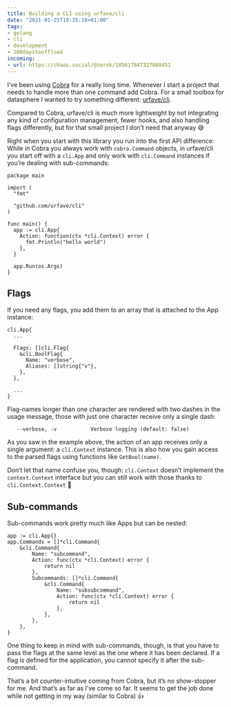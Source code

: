 ```yaml
---
title: Building a CLI using urfave/cli
date: "2021-01-25T19:35:10+01:00"
tags:
- golang
- cli
- development
- 100daystooffload
incoming:
- url: https://chaos.social/@zerok/105617847327860451
---
```


I’ve been using [Cobra](https://cobra.dev/) for a really long time. Whenever I start a project that needs to handle more than one command add Cobra. For a small toolbox for datasphere I wanted to try something different: [urfave/cli](https://github.com/urfave/cli).

Compared to Cobra, urfave/cli is much more lightweight by not integrating any kind of configuration management, fewer hooks, and also handling flags differently, but for that small project I don’t need that anyway 😅

Right when you start with this library you run into the first API difference: While in Cobra you always work with `cobra.Command` objects, in urfave/cli you start off with a `cli.App` and only work with `cli.Command` instances if you’re dealing with sub-commands:

	package main
	
	import (
	  "fmt"
	
	  "github.com/urfave/cli"
	)
	
	func main() {
	  app := cli.App{
	    Action: function(ctx *cli.Context) error {
	      fmt.Println("hello world")
	    },
	  }
	
	  app.Run(os.Args)
	}

## Flags

If you need any flags, you add them to an array that is attached to the App instance:

	cli.App{
	  ...
	
	  Flags: []cli.Flag{
	    &cli.BoolFlag{
	      Name: "verbose",
	      Aliases: []string{"v"},
	    },
	  },
	
	  ...
	}

Flag-names longer than one character are rendered with two dashes in the usage message, those with just one character receive only a single dash:

	   --verbose, -v           Verbose logging (default: false)

As you saw in the example above, the action of an app receives only a single argument: a `cli.Context` instance. This is also how you gain access to the parsed flags using functions like `GetBool(name)`. 

Don’t let that name confuse you, though: `cli.Context` doesn’t implement the `context.Context` interface but you can still work with those thanks to `cli.Context.Context` 😬

## Sub-commands

Sub-commands work pretty much like Apps but can be nested:

	app := cli.App{}
	app.Commands = []*cli.Command{
		&cli.Command{
			Name: "subcommand",
			Action: func(ctx *cli.Context) error {
				return nil
			},
			Subcommands: []*cli.Command{
				&cli.Command{
					Name: "subsubcommand",
					Action: func(ctx *cli.Context) error {
						return nil
					},
				},
			},
		},
	}

One thing to keep in mind with sub-commands, though, is that you have to pass the flags at the same level as the one where it has been declared. If a flag is defined for the application, you cannot specify it after the sub-command.

That’s a bit counter-intuitive coming from Cobra, but it’s no show-stopper for me. And that’s as far as I’ve come so far. It seems to get the job done while not getting in my way (similar to Cobra) 👍
